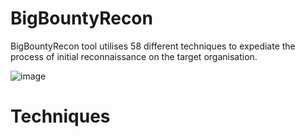 # BigBountyRecon
BigBountyRecon tool utilises 58 different techniques to expediate the process of initial reconnaissance on the target organisation. 

![image](https://user-images.githubusercontent.com/3501170/104112108-d9145c00-533e-11eb-85be-cb1d33fc9362.png)

# Techniques
